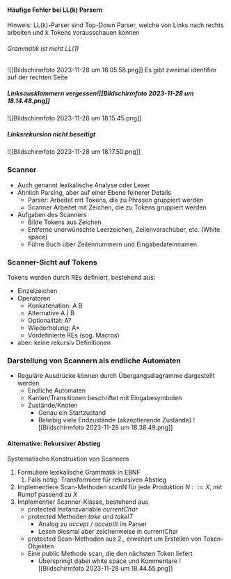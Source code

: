 #### Häufige Fehler bei LL(k) Parsern
Hinweis: LL(k)-Parser sind Top-Down Parser, welche von Links nach rechts arbeiten und k Tokens vorausschauen können

###### Grammatik ist nicht LL(1)
![[Bildschirmfoto 2023-11-28 um 18.05.58.png]]
Es gibt zweimal identifier auf der rechten Seite

##### Linksausklammern vergessen![[Bildschirmfoto 2023-11-28 um 18.14.48.png]]
![[Bildschirmfoto 2023-11-28 um 18.15.45.png]]
##### Linksrekursion nicht beseitigt
![[Bildschirmfoto 2023-11-28 um 18.17.50.png]]

### Scanner
- Auch genannt lexikalische Analyse oder Lexer
- Ähnlich Parsing, aber auf einer Ebene feinerer Details
	- Parser: Arbeitet mit Tokens, die zu Phrasen gruppiert werden
	- Scanner Arbeitet mit Zeichen, die zu Tokens gruppiert werden
- Aufgaben des Scanners
	- Bilde Tokens aus Zeichen
	- Entferne unerwünschte Leerzeichen, Zeilenvorschüber, etc. (White space)
	- Führe Buch über Zeilennummern und Eingabedateinnamen

### Scanner-Sicht auf Tokens
Tokens werden durch REs definiert, bestehend aus:
- Einzelzeichen
- Operatoren
	- Konkatenation: A B
	- Alternative A | B
	- Optionalität: A?
	- Wiederholung: A*
	- Vordefinierte REs (sog. Macros)
- aber: keine rekursiv Definitionen

### Darstellung von Scannern als endliche Automaten
- Reguläre Ausdrücke können durch Übergangsdiagramme dargestellt werden
	- Endliche Automaten
	- Kanten/Transitionen beschriftet mit Eingabesymbolen
	- Zustände/Knoten
		- Genau ein Startzustand
		- Beliebig viele Endzustände (akzeptierende Zustände)
![[Bildschirmfoto 2023-11-28 um 18.38.49.png]]

#### Alternative: Rekursiver Abstieg
Systematische Konstruktion von Scannern
1. Formuliere lexikalische Grammatik in EBNF
	1. Falls nötig: Transformiere für rekursiven Abstieg
2. Implementiere Scan-Methoden scanN für jede Produktion $N ::= X$, mit Rumpf passend zu $X$
3. Implementier Scanner-Klasse, bestehend aus
	- protected Instanzvariable *currentChar*
	- protected Methoden *take* und *takeIT*
		- Analog zu *accept / acceptIt* im Parser
		- Lesen diesmal aber zeichenweise in currentChar
	- protected Scan-Methoden aus 2., erweitert um Erstellen von Token-Objekten
	- Eine public Methode scan, die den nächsten Token liefert
		- Überspringt dabei white space und Kommentare
![[Bildschirmfoto 2023-11-28 um 18.44.55.png]]
